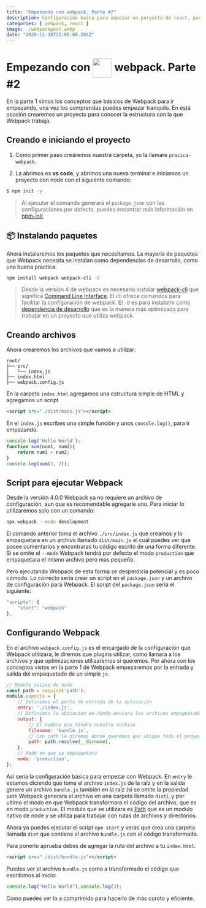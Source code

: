 ```yaml
---
title: "Empezando con webpack. Parte #2"
description: Configuración baíca para empezar un poryecto de react, para css, imagenes y contenido en general.
categories: [ webpack, react ]
image: ./webpackpost.webp
date: "2020-11-18T22:06:00.284Z"
---
```


# Empezando con <img width="50" align=center src=https://www.vectorlogo.zone/logos/js_webpack/js_webpack-icon.svg /> webpack. Parte #2

En la parte 1 vimos los conceptos que básicos de Webpack para ir empezando, una vez los comprendas puedes empezar tranquilo. En está ocasión crearemos un proyecto para conocer la estructura con la que Webpack trabaja.

## Creando e iniciando el proyecto

1. Como primer paso crearemos nuestra carpeta, yo la llamare `pracica-webpack`.

2. La abrimos es **vs code**, y abrimos una nueva terminal e iniciamos un proyecto con node con el siguiente comando: 

```bash
$ npm init -y
```

> Al ejecutar el comando generará el `package.json` con las configuraciones por defecto, puedes encontrar más información en [npm-init](https://docs.npmjs.com/cli/v6/commands/npm-init).

## 📦 Instalando paquetes

Ahora instalaremos los paquetes que necesitamos. La mayoría de paquetes que Webpack necesita se instalan como dependencias de desarrollo, como una buena practica.

```bash
npm install webpack webpack-cli -D
```

> Desde la versión 4 de webpack es necesario instalar [webpack-cli](https://webpack.js.org/guides/installation/) que significa [Command Line Interface](https://webpack.js.org/api/cli/). El cli   ofrece comandos para facilitar la configuración de webpack. El `-D` es para instalarlo como [dependencia de desarrollo](https://docs.npmjs.com/cli/v6/commands/npm-install) que es la manera más optimizada para trabajar en un proyecto que utiliza webpack. 

## Creando archivos

Ahora crearemos los archivos que vamos a utilizar:

```treeview
root/
├── src/
│   └── index.js
├── index.html
├── webpack.config.js
```

En la carpeta `index.html` agregamos una estructura simple de HTML y agregamos un script

```html
<script src="./dist/main.js"></script>
```

En el `index.js` escribes una simple función y unos `console.log()`, para ir empezando.

```js
console.log('Hello World');
function sum(num1, num2){
	return num1 + num2;
}
console.log(sum(1, 2));
```

## Script para ejecutar Webpack

Desde la versión 4.0.0 Webpack ya no requiere un archivo de configuración, aun que es recomendable agregarle uno. Para iniciar lo utilizaremos solo con un comando:

```bash
npx webpack --mode development
```

El comando anterior toma el archivo `./src/index.js`  que creamos y lo empaquetara en un archivo llamado `dist/main.js` el cual puedes ver que posee comentarios y encontraras tu código escrito de una forma diferente. Si se omite el `--mode` Webpack tendrá por defecto el modo `production` que empaquetara el mismo archivo pero mas pequeño.

Pero ejecutando Webpack de esta forma se desperdicia potencial y es poco cómodo. Lo correcto seria crear un script en el `package.json` y un archivo de configuración para Webpack. El script del `package.json` seria el siguiente:

````javascript
"scripts": {
	"start": "webpack"
},
````

## Configurando Webpack

En el archivo `webpack.config.js` es el encargado de la configuración que Webpack utilizara, le diremos que plugins utilizar, como llamara a los archivos y que optimizaciones utilizaremos si queremos. Por ahora con los conceptos vistos en la parte 1 de Webpack empezaremos por la entrada y salida del empaquetado de un simple `js`.

```javascript
// Modulo nativo de node
const path = require('path');
module.exports = {
    // Definimos el punto de entrada de la aplicación
	entry: './index.js',
    // Definimos la ubicación en donde enviara los archivos empaquetados
	output: {
        // El nombre que tendra nuestro archivo
		filename: 'bundle.js',
        // Con path le diremos donde queremos que ubique todo el proyecto
		path: path.resolve(__dirname),
	},
    // Modo en que se empaquetara
	mode: 'production',
};
```

Así seria la configuración básica para empezar con Webpack.  En `entry` le estamos diciendo que tome el archivo `index.js` de la raíz  y en la salida genere un archivo `bundle.js` también en la raíz (si se omite la propiedad `path` Webpack generara el archivo en una carpeta llamada `dist`), y por ultimo el modo en que Webpack transformara el código del archivo, que es en modo `production`. El modulo que se utilizara es [Path](https://nodejs.org/api/path.html) que es un modulo nativo de node y se utiliza para trabajar con rutas de archivos y directorios.

Ahora ya puedes ejecutar el script `npm start` y veras que crea una carpeta llamada `dist` que contiene el archivo `bundle.js` con el código transformado.

Para ponerlo aprueba debes de agregar la ruta del archivo a tu `index.html`:

```html
<script src="./dist/bundle.js"></script>
```

Puedes ver el archivo `bundle.js` como a transformado el código que escribimos al inicio:

```js
console.log("Hello World"),console.log(3);
```

Como puedes ver lo a comprimido para hacerlo de más coroto y eficiente.